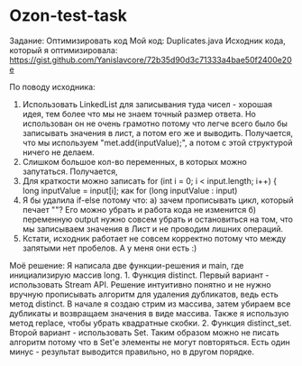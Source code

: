# Ozon-test-task

 Задание: Оптимизировать код
 Мой код: Duplicates.java
 Исходник кода, который я оптимизировала: https://gist.github.com/Yanislavcore/72b35d90d3c71333a4bae50f2400e20e
 
   По поводу исходника:
   1. Использовать LinkedList для записывания туда чисел - хорошая идея, тем более что мы не знаем точный размер ответа. Но использован он не очень грамотно потому что легче всего было бы записывать значения в лист, а потом его же и выводить. Получается, что мы используем "met.add(inputValue);", а потом с этой структурой ничего не делаем.
   2. Слишком большое кол-во переменных, в которых можно запутаться. Получается, 
   3. Для краткости можно записать     for (int i = 0; i < input.length; i++) {
                                       long inputValue = input[i]; 
                                       как
                                       for (long inputValue : input)
   4. Я бы удалила if-else потому что: a) зачем прописывать цикл, который печает ""? Его можно убрать и работа кода не изменится б) переменную output нужно совсем убрать и остановиться на том, что мы записываем значения в Лист и не проводим лишних операций.
   5. Кстати, исходник работает не совсем корректно потому что между запятыми нет пробелов. А у меня они есть :)
   
   
   Моё решение:
     Я написала две функции-решения и main, где инициализирую массив long. 
     1. Функция distinct. Первый вариант - использовать Stream API. Решение интуитивно понятно и не нужно вручную прописывать алгоритм для удаления дубликатов, ведь есть метод distinct. В начале я создаю стрим из массива, затем убираем все дубликаты и возвращаем значения в виде массива. Также я использую метод replace, чтобы убрать квадратные скобки.
     2. Функция distinct_set. Второй вариант - использовать Set. Таким образом можно не писать алгоритм потому что в Set'е элементы не могут повторяться. Есть один минус - результат выводится правильно, но в другом порядке.
